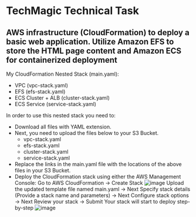 # TechMagic Technical Task
## AWS infrastructure (CloudFormation) to deploy a basic web application. Utilize Amazon EFS to store the HTML page content and Amazon ECS for containerized deployment
My CloudFormation Nested Stack (main.yaml):
- VPC (vpc-stack.yaml)
- EFS (efs-stack.yaml)
- ECS Cluster + ALB (cluster-stack.yaml)
- ECS Service (service-stack.yaml)

In order to use this nested stack you need to:
- Download all files with YAML extension. 
- Next, you need to upload the files below to your S3 Bucket.
  - vpc-stack.yaml
  - efs-stack.yaml
  - cluster-stack.yaml
  - service-stack.yaml
- Replace the links in the main.yaml file with the locations of the above files in your S3 Bucket.
- Deploy the CloudFormation stack using either the AWS Management Console:
  Go to AWS CloudFormation -> Create Stack
  ![image](https://github.com/siyotsu/tm-devops-trainee-task/assets/109180406/9cfd08ec-4bc7-4e24-9ecb-9558f750874f)
  Upload the updated template file named main.yaml -> Next
  Specify stack details (Provide a stack name and parameters) -> Next
  Configure stack options -> Next
  Review your stack -> Submit
  Your stack will start to deploy step-by-step
  ![image](https://github.com/siyotsu/tm-devops-trainee-task/assets/109180406/993d1c9c-996c-4f11-a1a0-519f7fe3f74a)


